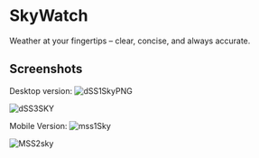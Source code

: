 # SkyWatch
 Weather at your fingertips – clear, concise, and always accurate.

## Screenshots
Desktop version:
![dSS1SkyPNG](https://postimage.me/images/2024/07/26/dSS1SkyPNG.png)

![dSS3SKY](https://postimage.me/images/2024/07/26/dSS3SKY.png)

Mobile Version:
![mss1Sky](https://postimage.me/images/2024/07/26/mss1Sky.jpeg)

![MSS2sky](https://postimage.me/images/2024/07/26/MSS2sky.jpeg)
